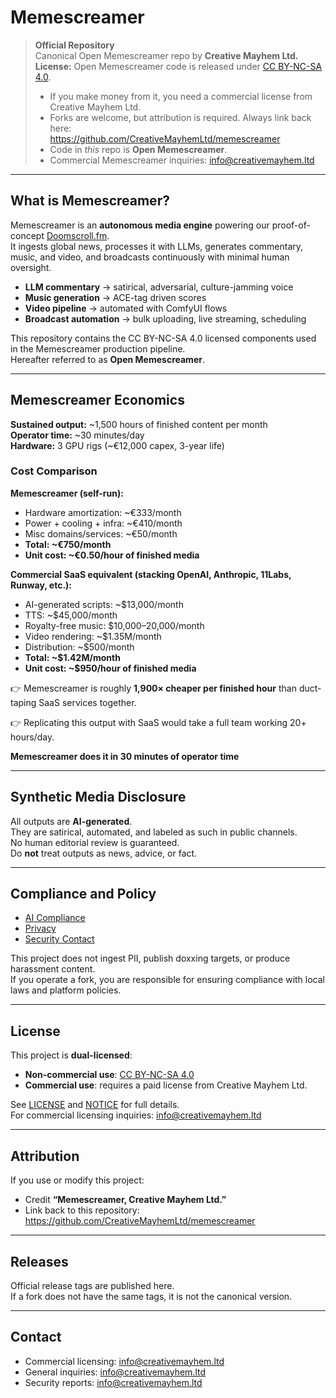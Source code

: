 # Memescreamer

> **Official Repository**  
> Canonical Open Memescreamer repo by **Creative Mayhem Ltd.**  
> **License:** Open Memescreamer code is released under [CC BY-NC-SA 4.0](https://creativecommons.org/licenses/by-nc-sa/4.0/).  
> - If you make money from it, you need a commercial license from Creative Mayhem Ltd.  
> - Forks are welcome, but attribution is required. Always link back here:  
>   https://github.com/CreativeMayhemLtd/memescreamer  
> - Code in *this* repo is **Open Memescreamer**.  
> - Commercial Memescreamer inquiries: info@creativemayhem.ltd  

---

## What is Memescreamer?

Memescreamer is an **autonomous media engine** powering our proof-of-concept [Doomscroll.fm](https://doomscroll.fm).  
It ingests global news, processes it with LLMs, generates commentary, music, and video, and broadcasts continuously with minimal human oversight.

- **LLM commentary** → satirical, adversarial, culture-jamming voice  
- **Music generation** → ACE-tag driven scores  
- **Video pipeline** → automated with ComfyUI flows  
- **Broadcast automation** → bulk uploading, live streaming, scheduling  

This repository contains the CC BY-NC-SA 4.0 licensed components used in the Memescreamer production pipeline.  
Hereafter referred to as **Open Memescreamer**.

---

## Memescreamer Economics

**Sustained output:** ~1,500 hours of finished content per month  
**Operator time:** ~30 minutes/day  
**Hardware:** 3 GPU rigs (~€12,000 capex, 3-year life)  

### Cost Comparison

**Memescreamer (self-run):**
- Hardware amortization: ~€333/month  
- Power + cooling + infra: ~€410/month  
- Misc domains/services: ~€50/month  
- **Total: ~€750/month**  
- **Unit cost: ~€0.50/hour of finished media**

**Commercial SaaS equivalent (stacking OpenAI, Anthropic, 11Labs, Runway, etc.):**
- AI-generated scripts: ~$13,000/month  
- TTS: ~$45,000/month  
- Royalty-free music: $10,000–20,000/month  
- Video rendering: ~$1.35M/month  
- Distribution: ~$500/month  
- **Total: ~$1.42M/month**  
- **Unit cost: ~$950/hour of finished media**

👉 Memescreamer is roughly **1,900× cheaper per finished hour** than duct-taping SaaS services together.  

👉 Replicating this output with SaaS would take a full team working 20+ hours/day. 

**Memescreamer does it in 30 minutes of operator time**

---

## Synthetic Media Disclosure

All outputs are **AI-generated**.  
They are satirical, automated, and labeled as such in public channels.  
No human editorial review is guaranteed.  
Do **not** treat outputs as news, advice, or fact.

---

## Compliance and Policy

- [AI Compliance](./AI_COMPLIANCE.md)  
- [Privacy](./PRIVACY.md)  
- [Security Contact](./SECURITY.md)  

This project does not ingest PII, publish doxxing targets, or produce harassment content.  
If you operate a fork, you are responsible for ensuring compliance with local laws and platform policies.

---

## License

This project is **dual-licensed**:

- **Non-commercial use**: [CC BY-NC-SA 4.0](https://creativecommons.org/licenses/by-nc-sa/4.0/)  
- **Commercial use**: requires a paid license from Creative Mayhem Ltd.  

See [LICENSE](./LICENSE.md) and [NOTICE](./NOTICE.md) for full details.  
For commercial licensing inquiries: info@creativemayhem.ltd

---

## Attribution

If you use or modify this project:  
- Credit **“Memescreamer, Creative Mayhem Ltd.”**  
- Link back to this repository: https://github.com/CreativeMayhemLtd/memescreamer  

---

## Releases

Official release tags are published here.  
If a fork does not have the same tags, it is not the canonical version.

---

## Contact

- Commercial licensing: info@creativemayhem.ltd
- General inquiries: info@creativemayhem.ltd  
- Security reports: info@creativemayhem.ltd
